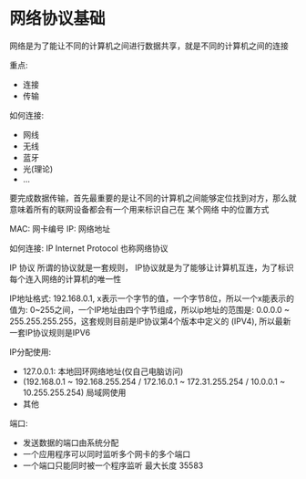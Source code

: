 # 网络协议基础

网络是为了能让不同的计算机之间进行数据共享，就是不同的计算机之间的连接

重点:
  - 连接
  - 传输

如何连接:
  - 网线
  - 无线
  - 蓝牙
  - 光(理论)
  - ...

要完成数据传输，首先最重要的是让不同的计算机之间能够定位找到对方，那么就意味着所有的联网设备都会有一个用来标识自己在 某个网络 中的位置方式

MAC: 网卡编号
IP: 网络地址

如何连接: 
  IP
    Internet Protocol 也称网络协议

  IP 协议
    所谓的协议就是一套规则， IP协议就是为了能够让计算机互连，为了标识每个连入网络的计算机的唯一性

IP地址格式:
  192.168.0.1, x表示一个字节的值，一个字节8位，所以一个x能表示的值为: 0~255之间，一个IP地址由四个字节组成，所以ip地址的范围是: 0.0.0.0 ~ 255.255.255.255，这套规则目前是IP协议第4个版本中定义的 (IPV4), 所以最新一套IP协议规则是IPV6

IP分配使用:
  - 127.0.0.1: 本地回环网络地址(仅自己电脑访问)
  - (192.168.0.1 ~ 192.168.255.254 / 172.16.0.1 ~ 172.31.255.254 / 10.0.0.1 ~ 10.255.255.254) 局域网使用
  - 其他

端口:
  - 发送数据的端口由系统分配
  - 一个应用程序可以同时监听多个网卡的多个端口
  - 一个端口只能同时被一个程序监听
  最大长度 35583

